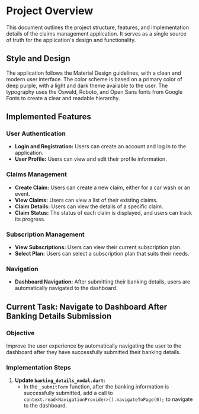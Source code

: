 # Project Overview

This document outlines the project structure, features, and implementation details of the claims management application. It serves as a single source of truth for the application's design and functionality.

## Style and Design

The application follows the Material Design guidelines, with a clean and modern user interface. The color scheme is based on a primary color of deep purple, with a light and dark theme available to the user. The typography uses the Oswald, Roboto, and Open Sans fonts from Google Fonts to create a clear and readable hierarchy.

## Implemented Features

### User Authentication

- **Login and Registration:** Users can create an account and log in to the application.
- **User Profile:** Users can view and edit their profile information.

### Claims Management

- **Create Claim:** Users can create a new claim, either for a car wash or an event.
- **View Claims:** Users can view a list of their existing claims.
- **Claim Details:** Users can view the details of a specific claim.
- **Claim Status:** The status of each claim is displayed, and users can track its progress.

### Subscription Management

- **View Subscriptions:** Users can view their current subscription plan.
- **Select Plan:** Users can select a subscription plan that suits their needs.

### Navigation

- **Dashboard Navigation:** After submitting their banking details, users are automatically navigated to the dashboard.

## Current Task: Navigate to Dashboard After Banking Details Submission

### Objective

Improve the user experience by automatically navigating the user to the dashboard after they have successfully submitted their banking details.

### Implementation Steps

1.  **Update `banking_details_modal.dart`:**
    -   In the `_submitForm` function, after the banking information is successfully submitted, add a call to `context.read<NavigationProvider>().navigateToPage(0);` to navigate to the dashboard.